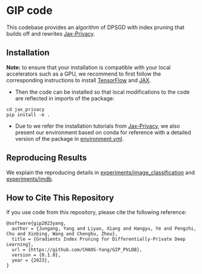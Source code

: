 # GIP code 

This codebase provides an algorithm of DPSGD with index pruning that builds off and rewrites [Jax-Privacy](https://github.com/deepmind/jax_privacy).

## Installation<a id="installation"></a>

**Note:** to ensure that your installation is compatible with your local
accelerators such as a GPU, we recommend to first follow the corresponding
instructions to install [TensorFlow](https://github.com/tensorflow/tensorflow#install)
and [JAX](https://github.com/google/jax#installation).

* Then the code can be installed so that local modifications to the code are
reflected in imports of the package:

```
cd jax_privacy
pip install -e .
```
* Due to we refer the installation tutorials from [Jax-Privacy](https://github.com/deepmind/jax_privacy), we also present our environment based on conda for reference with a detailed version of the package in [environment.yml](environment.yml).

## Reproducing Results<a id="reproducing-results"></a>
We explain the reproducing details in [experiments/image_classification](experiments/image_classification) and [experiments/imdb](experiments/imdb).

## How to Cite This Repository <a id="citing"></a>
If you use code from this repository, please cite the following reference:

```
@software{gip2023yang,
  author = {Jungang, Yang and Liyao, Xiang and Hangyu, Ye and Pengzhi, Chu and Xinbing, Wang and Chenghu, Zhou},
  title = {Gradients Index Pruning for Differentially-Private Deep Learning},
  url = {https://github.com/CHAOS-Yang/GIP_PVLDB},
  version = {0.1.0},
  year = {2023},
}
```

